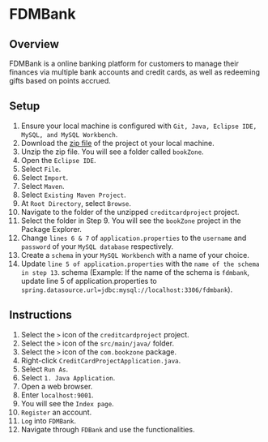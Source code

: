 # FDMBank

## Overview
FDMBank is a online banking platform for customers to manage their finances via multiple bank accounts and credit cards, as well as redeeming gifts based on points accrued.

## Setup
1. Ensure your local machine is configured with `Git, Java, Eclipse IDE, MySQL, and MySQL Workbench`.
2. Download the [zip file](https://github.com/shumarb/projects/tree/main/projects/bookZone/bookZone.zip) of the project ot your local machine.
3. Unzip the zip file. You will see a folder called `bookZone`.
4. Open the `Eclipse IDE`.
5. Select `File`.
6. Select `Import`.
7. Select `Maven`.
8. Select `Existing Maven Project`.
9. At `Root Directory`, select `Browse`.
10. Navigate to the folder of the unzipped `creditcardproject` project.
11. Select the folder in Step 9. You will see the `bookZone` project in the Package Explorer.
12. Change `lines 6 & 7` of `application.properties` to the `username` and `password` of your `MySQL database` respectively.
13. Create a `schema` in your `MySQL Workbench` with a name of your choice.
14. Update `line 5 of application.properties` with the `name of the schema in step 13`. schema (Example: If the name of the schema is `fdmbank`, update line 5 of application.properties to `spring.datasource.url=jdbc:mysql://localhost:3306/fdmbank`).

## Instructions
1. Select the `>` icon of the `creditcardproject` project.
2. Select the `>` icon of the `src/main/java/` folder.
3. Select the `>` icon of the `com.bookzone` package.
4. Right-click `CreditCardProjectApplication.java`.
5. Select `Run As`.
6. Select `1. Java Application`.
7. Open a web browser.
8. Enter `localhost:9001`.
9. You will see the `Index page`.
10. `Register` an account.
11. `Log` into `FDMBank`.
12. Navigate through `FDBank` and use the functionalities.
